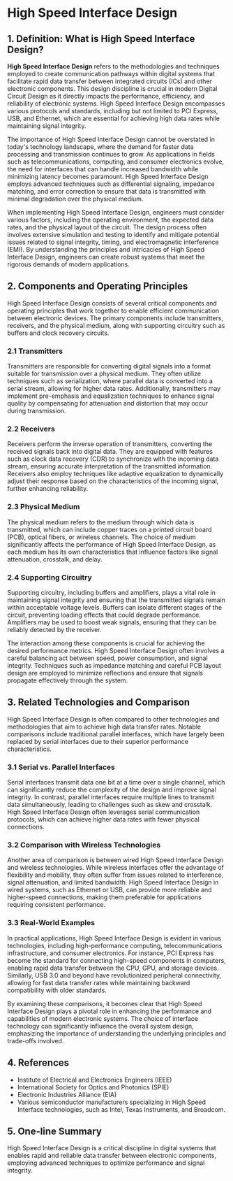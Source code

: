 # High Speed Interface Design

## 1. Definition: What is **High Speed Interface Design**?
**High Speed Interface Design** refers to the methodologies and techniques employed to create communication pathways within digital systems that facilitate rapid data transfer between integrated circuits (ICs) and other electronic components. This design discipline is crucial in modern Digital Circuit Design as it directly impacts the performance, efficiency, and reliability of electronic systems. High Speed Interface Design encompasses various protocols and standards, including but not limited to PCI Express, USB, and Ethernet, which are essential for achieving high data rates while maintaining signal integrity.

The importance of High Speed Interface Design cannot be overstated in today's technology landscape, where the demand for faster data processing and transmission continues to grow. As applications in fields such as telecommunications, computing, and consumer electronics evolve, the need for interfaces that can handle increased bandwidth while minimizing latency becomes paramount. High Speed Interface Design employs advanced techniques such as differential signaling, impedance matching, and error correction to ensure that data is transmitted with minimal degradation over the physical medium.

When implementing High Speed Interface Design, engineers must consider various factors, including the operating environment, the expected data rates, and the physical layout of the circuit. The design process often involves extensive simulation and testing to identify and mitigate potential issues related to signal integrity, timing, and electromagnetic interference (EMI). By understanding the principles and intricacies of High Speed Interface Design, engineers can create robust systems that meet the rigorous demands of modern applications.

## 2. Components and Operating Principles
High Speed Interface Design consists of several critical components and operating principles that work together to enable efficient communication between electronic devices. The primary components include transmitters, receivers, and the physical medium, along with supporting circuitry such as buffers and clock recovery circuits.

### 2.1 Transmitters
Transmitters are responsible for converting digital signals into a format suitable for transmission over a physical medium. They often utilize techniques such as serialization, where parallel data is converted into a serial stream, allowing for higher data rates. Additionally, transmitters may implement pre-emphasis and equalization techniques to enhance signal quality by compensating for attenuation and distortion that may occur during transmission.

### 2.2 Receivers
Receivers perform the inverse operation of transmitters, converting the received signals back into digital data. They are equipped with features such as clock data recovery (CDR) to synchronize with the incoming data stream, ensuring accurate interpretation of the transmitted information. Receivers also employ techniques like adaptive equalization to dynamically adjust their response based on the characteristics of the incoming signal, further enhancing reliability.

### 2.3 Physical Medium
The physical medium refers to the medium through which data is transmitted, which can include copper traces on a printed circuit board (PCB), optical fibers, or wireless channels. The choice of medium significantly affects the performance of High Speed Interface Design, as each medium has its own characteristics that influence factors like signal attenuation, crosstalk, and delay.

### 2.4 Supporting Circuitry
Supporting circuitry, including buffers and amplifiers, plays a vital role in maintaining signal integrity and ensuring that the transmitted signals remain within acceptable voltage levels. Buffers can isolate different stages of the circuit, preventing loading effects that could degrade performance. Amplifiers may be used to boost weak signals, ensuring that they can be reliably detected by the receiver.

The interaction among these components is crucial for achieving the desired performance metrics. High Speed Interface Design often involves a careful balancing act between speed, power consumption, and signal integrity. Techniques such as impedance matching and careful PCB layout design are employed to minimize reflections and ensure that signals propagate effectively through the system.

## 3. Related Technologies and Comparison
High Speed Interface Design is often compared to other technologies and methodologies that aim to achieve high data transfer rates. Notable comparisons include traditional parallel interfaces, which have largely been replaced by serial interfaces due to their superior performance characteristics.

### 3.1 Serial vs. Parallel Interfaces
Serial interfaces transmit data one bit at a time over a single channel, which can significantly reduce the complexity of the design and improve signal integrity. In contrast, parallel interfaces require multiple lines to transmit data simultaneously, leading to challenges such as skew and crosstalk. High Speed Interface Design often leverages serial communication protocols, which can achieve higher data rates with fewer physical connections.

### 3.2 Comparison with Wireless Technologies
Another area of comparison is between wired High Speed Interface Design and wireless technologies. While wireless interfaces offer the advantage of flexibility and mobility, they often suffer from issues related to interference, signal attenuation, and limited bandwidth. High Speed Interface Design in wired systems, such as Ethernet or USB, can provide more reliable and higher-speed connections, making them preferable for applications requiring consistent performance.

### 3.3 Real-World Examples
In practical applications, High Speed Interface Design is evident in various technologies, including high-performance computing, telecommunications infrastructure, and consumer electronics. For instance, PCI Express has become the standard for connecting high-speed components in computers, enabling rapid data transfer between the CPU, GPU, and storage devices. Similarly, USB 3.0 and beyond have revolutionized peripheral connectivity, allowing for fast data transfer rates while maintaining backward compatibility with older standards.

By examining these comparisons, it becomes clear that High Speed Interface Design plays a pivotal role in enhancing the performance and capabilities of modern electronic systems. The choice of interface technology can significantly influence the overall system design, emphasizing the importance of understanding the underlying principles and trade-offs involved.

## 4. References
- Institute of Electrical and Electronics Engineers (IEEE)
- International Society for Optics and Photonics (SPIE)
- Electronic Industries Alliance (EIA)
- Various semiconductor manufacturers specializing in High Speed Interface technologies, such as Intel, Texas Instruments, and Broadcom.

## 5. One-line Summary
High Speed Interface Design is a critical discipline in digital systems that enables rapid and reliable data transfer between electronic components, employing advanced techniques to optimize performance and signal integrity.